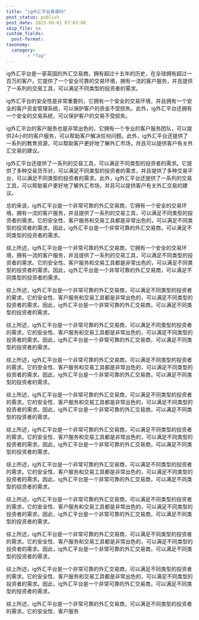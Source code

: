 ```yaml
---
title: "ig外汇平台靠谱吗"
post_status: publish
post_date: 2023-09-01 07:03:00
skip_file: no
custom_fields: 
  post-format: 
taxonomy:
  category:
        - "faq"
---
```


ig外汇平台是一家英国的外汇交易商，拥有超过十五年的历史，在全球拥有超过一百万的客户。它提供了一个安全可靠的交易环境，拥有一流的客户服务，并且提供了一系列的交易工具，可以满足不同类型的投资者的需求。

ig外汇平台的安全性是非常重要的，它拥有一个安全的交易环境，并且拥有一个安全的客户资金管理系统，可以保护客户的资金不受损失。此外，ig外汇平台还拥有一个安全的交易系统，可以保护客户的交易不受损失。

ig外汇平台的客户服务也是非常出色的，它拥有一个专业的客户服务团队，可以提供24小时的客户服务，可以帮助客户解决任何问题。此外，ig外汇平台还提供了一系列的教育资源，可以帮助客户更好地了解外汇市场，并且可以提供客户有关外汇交易的建议。

ig外汇平台还提供了一系列的交易工具，可以满足不同类型的投资者的需求。它提供了多种交易货币对，可以满足不同类型的投资者的需求，并且提供了多种交易平台，可以满足不同类型的投资者的需求。此外，ig外汇平台还提供了一系列的交易工具，可以帮助客户更好地了解外汇市场，并且可以提供客户有关外汇交易的建议。

总的来说，ig外汇平台是一个非常可靠的外汇交易商，它拥有一个安全的交易环境，拥有一流的客户服务，并且提供了一系列的交易工具，可以满足不同类型的投资者的需求。它的安全性、客户服务和交易工具都是非常出色的，可以满足不同类型的投资者的需求。因此，ig外汇平台是一个非常可靠的外汇交易商，可以满足不同类型的投资者的需求。

综上所述，ig外汇平台是一个非常可靠的外汇交易商，它拥有一个安全的交易环境，拥有一流的客户服务，并且提供了一系列的交易工具，可以满足不同类型的投资者的需求。它的安全性、客户服务和交易工具都是非常出色的，可以满足不同类型的投资者的需求。因此，ig外汇平台是一个非常可靠的外汇交易商，可以满足不同类型的投资者的需求。

综上所述，ig外汇平台是一个非常可靠的外汇交易商，可以满足不同类型的投资者的需求。它的安全性、客户服务和交易工具都是非常出色的，可以满足不同类型的投资者的需求。因此，ig外汇平台是一个非常可靠的外汇交易商，可以满足不同类型的投资者的需求。

综上所述，ig外汇平台是一个非常可靠的外汇交易商，可以满足不同类型的投资者的需求。它的安全性、客户服务和交易工具都是非常出色的，可以满足不同类型的投资者的需求。因此，ig外汇平台是一个非常可靠的外汇交易商，可以满足不同类型的投资者的需求。

综上所述，ig外汇平台是一个非常可靠的外汇交易商，可以满足不同类型的投资者的需求。它的安全性、客户服务和交易工具都是非常出色的，可以满足不同类型的投资者的需求。因此，ig外汇平台是一个非常可靠的外汇交易商，可以满足不同类型的投资者的需求。

综上所述，ig外汇平台是一个非常可靠的外汇交易商，可以满足不同类型的投资者的需求。它的安全性、客户服务和交易工具都是非常出色的，可以满足不同类型的投资者的需求。因此，ig外汇平台是一个非常可靠的外汇交易商，可以满足不同类型的投资者的需求。

综上所述，ig外汇平台是一个非常可靠的外汇交易商，可以满足不同类型的投资者的需求。它的安全性、客户服务和交易工具都是非常出色的，可以满足不同类型的投资者的需求。因此，ig外汇平台是一个非常可靠的外汇交易商，可以满足不同类型的投资者的需求。

综上所述，ig外汇平台是一个非常可靠的外汇交易商，可以满足不同类型的投资者的需求。它的安全性、客户服务和交易工具都是非常出色的，可以满足不同类型的投资者的需求。因此，ig外汇平台是一个非常可靠的外汇交易商，可以满足不同类型的投资者的需求。

综上所述，ig外汇平台是一个非常可靠的外汇交易商，可以满足不同类型的投资者的需求。它的安全性、客户服务和交易工具都是非常出色的，可以满足不同类型的投资者的需求。因此，ig外汇平台是一个非常可靠的外汇交易商，可以满足不同类型的投资者的需求。

综上所述，ig外汇平台是一个非常可靠的外汇交易商，可以满足不同类型的投资者的需求。它的安全性、客户服务和交易工具都是非常出色的，可以满足不同类型的投资者的需求。因此，ig外汇平台是一个非常可靠的外汇交易商，可以满足不同类型的投资者的需求。

综上所述，ig外汇平台是一个非常可靠的外汇交易商，可以满足不同类型的投资者的需求。它的安全性、客户服务和交易工具都是非常出色的，可以满足不同类型的投资者的需求。因此，ig外汇平台是一个非常可靠的外汇交易商，可以满足不同类型的投资者的需求。

综上所述，ig外汇平台是一个非常可靠的外汇交易商，可以满足不同类型的投资者的需求。它的安全性、客户服务
